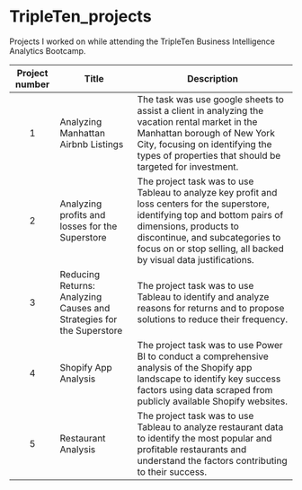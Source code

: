 # TripleTen_projects
Projects I worked on while attending the TripleTen Business Intelligence Analytics Bootcamp.


| Project number | Title | Description |
| :-----------: | ----------- | ----------- |
| 1 | Analyzing Manhattan Airbnb Listings | The task was use google sheets to assist a client in analyzing the vacation rental market in the Manhattan borough of New York City, focusing on identifying the types of properties that should be targeted for investment. |
| 2 | Analyzing profits and losses for the Superstore | The project task was to use Tableau to analyze key profit and loss centers for the superstore, identifying top and bottom pairs of dimensions, products to discontinue, and subcategories to focus on or stop selling, all backed by visual data justifications. |
| 3 | Reducing Returns: Analyzing Causes and Strategies for the Superstore | The project task was to use Tableau to identify and analyze reasons for returns and to propose solutions to reduce their frequency. |
| 4 | Shopify App Analysis | The project task was to use Power BI to conduct a comprehensive analysis of the Shopify app landscape to identify key success factors using data scraped from publicly available Shopify websites. |
| 5 | Restaurant Analysis | The project task was to use Tableau to analyze restaurant data to identify the most popular and profitable restaurants and understand the factors contributing to their success. |
